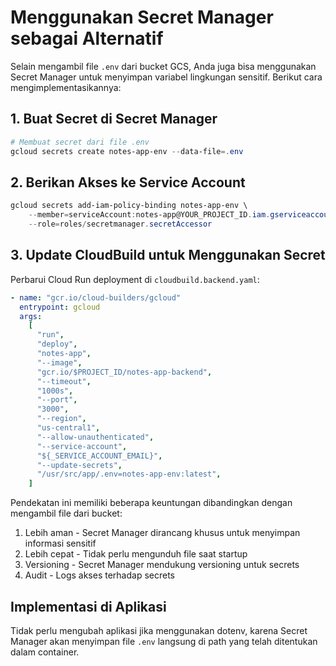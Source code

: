 # Menggunakan Secret Manager sebagai Alternatif

Selain mengambil file `.env` dari bucket GCS, Anda juga bisa menggunakan Secret Manager untuk menyimpan variabel lingkungan sensitif. Berikut cara mengimplementasikannya:

## 1. Buat Secret di Secret Manager

```powershell
# Membuat secret dari file .env
gcloud secrets create notes-app-env --data-file=.env
```

## 2. Berikan Akses ke Service Account

```powershell
gcloud secrets add-iam-policy-binding notes-app-env \
    --member=serviceAccount:notes-app@YOUR_PROJECT_ID.iam.gserviceaccount.com \
    --role=roles/secretmanager.secretAccessor
```

## 3. Update CloudBuild untuk Menggunakan Secret

Perbarui Cloud Run deployment di `cloudbuild.backend.yaml`:

```yaml
- name: "gcr.io/cloud-builders/gcloud"
  entrypoint: gcloud
  args:
    [
      "run",
      "deploy",
      "notes-app",
      "--image",
      "gcr.io/$PROJECT_ID/notes-app-backend",
      "--timeout",
      "1000s",
      "--port",
      "3000",
      "--region",
      "us-central1",
      "--allow-unauthenticated",
      "--service-account",
      "${_SERVICE_ACCOUNT_EMAIL}",
      "--update-secrets",
      "/usr/src/app/.env=notes-app-env:latest",
    ]
```

Pendekatan ini memiliki beberapa keuntungan dibandingkan dengan mengambil file dari bucket:

1. Lebih aman - Secret Manager dirancang khusus untuk menyimpan informasi sensitif
2. Lebih cepat - Tidak perlu mengunduh file saat startup
3. Versioning - Secret Manager mendukung versioning untuk secrets
4. Audit - Logs akses terhadap secrets

## Implementasi di Aplikasi

Tidak perlu mengubah aplikasi jika menggunakan dotenv, karena Secret Manager akan menyimpan file `.env` langsung di path yang telah ditentukan dalam container.

